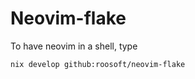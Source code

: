 # Neovim-flake

To have neovim in a shell, type

```bash
nix develop github:roosoft/neovim-flake
```

